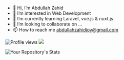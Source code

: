 - 👋 Hi, I’m Abdullah Zahid 
- 👀 I’m interested in Web Development
- 🌱 I’m currently learning Laravel, vue.js & nuxt.js 
- 💞️ I’m looking to collaborate on ...
- 📫 How to reach me abdullahzahidjoy@gmail.com

![Profile views](https://gpvc.arturio.dev/joy2362)  <img src="https://img.shields.io/github/followers/joy2362?label=Follow" style=" float:left, margin-right:10px" />

![Your Repository's Stats](https://github-readme-stats.vercel.app/api?username=joy2362&show_icons=true)



<!---
joy2362/joy2362 is a ✨ special ✨ repository because its `README.md` (this file) appears on your GitHub profile.
You can click the Preview link to take a look at your changes.
--->
